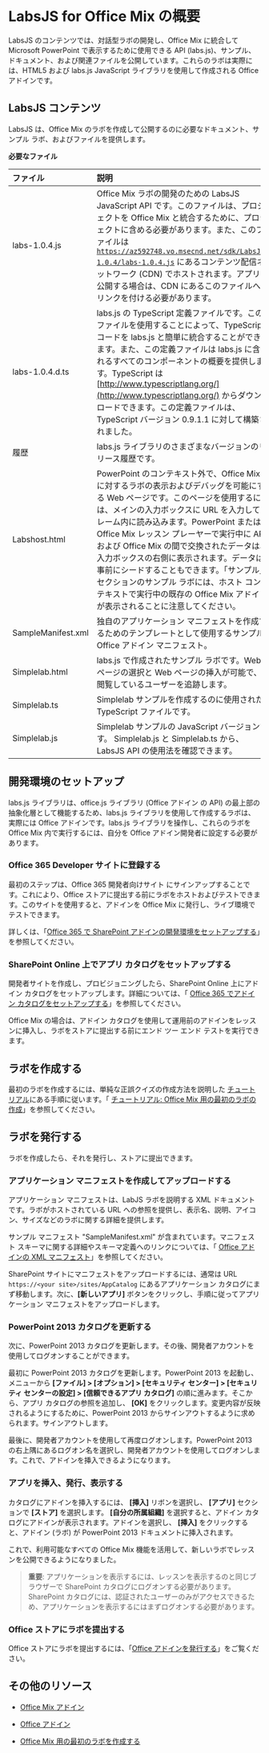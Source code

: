 
# <a name="get-started-with-labsjs-for-office-mix"></a>LabsJS for Office Mix の概要



LabsJS のコンテンツでは、対話型ラボの開発し、Office Mix に統合して Microsoft PowerPoint で表示するために使用できる API (labs.js)、サンプル、ドキュメント、および関連ファイルを公開しています。これらのラボは実際には、HTML5 および labs.js JavaScript ライブラリを使用して作成される Office アドインです。

## <a name="labsjs-content"></a>LabsJS コンテンツ

LabsJS は、Office Mix のラボを作成して公開するのに必要なドキュメント、サンプル ラボ、およびファイルを提供します。


**必要なファイル**


|**ファイル**|**説明**|
|:-----|:-----|
|labs-1.0.4.js|Office Mix ラボの開発のための LabsJS JavaScript API です。このファイルは、プロジェクトを Office Mix と統合するために、プロジェクトに含める必要があります。また、このファイルは <code>https://az592748.vo.msecnd.net/sdk/LabsJS-1.0.4/labs-1.0.4.js</code> にあるコンテンツ配信ネットワーク (CDN) でホストされます。アプリを公開する場合は、CDN にあるこのファイルへのリンクを付ける必要があります。|
|labs-1.0.4.d.ts|labs.js の TypeScript 定義ファイルです。このファイルを使用することによって、TypeScript コードを labs.js と簡単に統合することができます。また、この定義ファイルは labs.js に含まれるすべてのコンポーネントの概要を提供します。TypeScript は [http://www.typescriptlang.org/](http://www.typescriptlang.org/) からダウンロードできます。この定義ファイルは、TypeScript バージョン 0.9.1.1 に対して構築されました。|
|履歴|labs.js ライブラリのさまざまなバージョンのリリース履歴です。|
|Labshost.html|PowerPoint のコンテキスト外で、Office Mix に対するラボの表示およびデバッグを可能にする Web ページです。このページを使用するには、メインの入力ボックスに URL を入力してフレーム内に読み込みます。PowerPoint または Office Mix レッスン プレーヤーで実行中に API および Office Mix の間で交換されたデータは、入力ボックスの右側に表示されます。データは事前にシードすることもできます。「サンプル」セクションのサンプル ラボには、ホスト コンテキストで実行中の既存の Office Mix アドインが表示されることに注意してください。|
|SampleManifest.xml|独自のアプリケーション マニフェストを作成するためのテンプレートとして使用するサンプル Office アドイン マニフェスト。|
|Simplelab.html|labs.js で作成されたサンプル ラボです。Web ページの選択と Web ページの挿入が可能で、閲覧しているユーザーを追跡します。|
|Simplelab.ts|Simplelab サンプルを作成するのに使用された TypeScript ファイルです。|
|Simplelab.js|Simplelab サンプルの JavaScript バージョンです。 Simplelab.js と Simplelab.ts から、LabsJS API の使用法を確認できます。|

## <a name="set-up-your-development-environment"></a>開発環境のセットアップ

labs.js ライブラリは、office.js ライブラリ (Office アドイン の API) の最上部の抽象化層として機能するため、labs.js ライブラリを使用して作成するラボは、実際には Office アドインです。labs.js ライブラリを操作し、これらのラボを Office Mix 内で実行するには、自分を Office アドイン開発者に設定する必要があります。


### <a name="register-for-an-office-365-developer-site"></a>Office 365 Developer サイトに登録する

最初のステップは、Office 365 開発者向けサイト にサインアップすることです。これにより、Office ストアに提出する前にラボをホストおよびテストできます。このサイトを使用すると、アドインを Office Mix に発行し、ライブ環境でテストできます。

詳しくは、「[Office 365 で SharePoint アドインの開発環境をセットアップする](http://msdn.microsoft.com/library/b22ce52a-ae9e-4831-9b68-c9210af6dc54%28Office.15%29.aspx)」を参照してください。 


### <a name="set-up-an-app-catalog-on-sharepoint-online"></a>SharePoint Online 上でアプリ カタログをセットアップする

開発者サイトを作成し、プロビジョニングしたら、SharePoint Online 上にアドイン カタログをセットアップします。詳細については、「 [Office 365 でアドイン カタログをセットアップする](../../publish/publish-task-pane-and-content-add-ins-to-an-add-in-catalog.md)」を参照してください。

Office Mix の場合は、アドイン カタログを使用して運用前のアドインをレッスンに挿入し、ラボをストアに提出する前にエンド ツー エンド テストを実行できます。


## <a name="create-your-lab"></a>ラボを作成する

最初のラボを作成するには、単純な正誤クイズの作成方法を説明した [チュートリアル](../../powerpoint/office-mix/creating-your-first-lab-for-office-mix.md)にある手順に従います。「 [チュートリアル: Office Mix 用の最初のラボの作成](../../powerpoint/office-mix/creating-your-first-lab-for-office-mix.md)」を参照してください。


## <a name="publish-your-lab"></a>ラボを発行する

ラボを作成したら、それを発行し、ストアに提出できます。


### <a name="create-and-upload-your-application-manifest"></a>アプリケーション マニフェストを作成してアップロードする

アプリケーション マニフェストは、LabJS ラボを説明する XML ドキュメントです。ラボがホストされている URL への参照を提供し、表示名、説明、アイコン、サイズなどのラボに関する詳細を提供します。

サンプル マニフェスト "SampleManifest.xml" が含まれています。マニフェスト スキーマに関する詳細やスキーマ定義へのリンクについては、「 [Office アドインの XML マニフェスト](../../overview/add-in-manifests.md)」を参照してください。

SharePoint サイトにマニフェストをアップロードするには、通常は URL <code>https://\<your site\>/sites/AppCatalog</code> にあるアプリケーション カタログにまず移動します。次に、**[新しいアプリ]** ボタンをクリックし、手順に従ってアプリケーション マニフェストをアップロードします。


### <a name="update-your-powerpoint-2013-catalog"></a>PowerPoint 2013 カタログを更新する

次に、PowerPoint 2013 カタログを更新します。その後、開発者アカウントを使用してログオンすることができます。

最初に PowerPoint 2013 カタログを更新します。PowerPoint 2013 を起動し、メニューから  **[ファイル] > [オプション] > [セキュリティ センター] > [セキュリティ センターの設定] > [信頼できるアプリ カタログ]** の順に進みます。そこから、アプリ カタログの参照を追加し、 **[OK]** をクリックします。変更内容が反映されるようにするために、PowerPoint 2013 からサインアウトするように求められます。サインアウトします。

最後に、開発者アカウントを使用して再度ログオンします。PowerPoint 2013 の右上隅にあるログオン名を選択し、開発者アカウントを使用してログオンします。これで、アドインを挿入できるようになります。


### <a name="insert-publish-and-view-your-app"></a>アプリを挿入、発行、表示する

カタログにアドインを挿入するには、 **[挿入]** リボンを選択し、 **[アプリ]** セクションで **[ストア]** を選択します。 **[自分の所属組織]** を選択すると、アドイン カタログにアドインが表示されます。アドインを選択し、 **[挿入]** をクリックすると、アドイン (ラボ) が PowerPoint 2013 ドキュメントに挿入されます。

これで、利用可能なすべての Office Mix 機能を活用して、新しいラボでレッスンを公開できるようになりました。


 >**重要**: アプリケーションを表示するには、レッスンを表示するのと同じブラウザーで SharePoint カタログにログオンする必要があります。SharePoint カタログには、認証されたユーザーのみがアクセスできるため、アプリケーションを表示するにはまずログオンする必要があります。 


### <a name="submit-your-lab-to-the-office-store"></a>Office ストアにラボを提出する

Office ストアにラボを提出するには、「[Office アドインを発行する](../../publish/publish.md)」をご覧ください。


## <a name="additional-resources"></a>その他のリソース



- [Office Mix アドイン](../../powerpoint/office-mix/office-mix-add-ins.md)
    
- [Office アドイン](../../overview/office-add-ins.md)
    
- [Office Mix 用の最初のラボを作成する](../../powerpoint/office-mix/creating-your-first-lab-for-office-mix.md)
    

